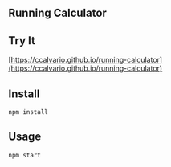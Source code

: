 Running Calculator
---

Try It
---

[https://ccalvario.github.io/running-calculator](https://ccalvario.github.io/running-calculator)



Install
---

`npm install`



Usage
---

`npm start`
